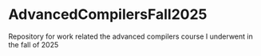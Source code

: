 # AdvancedCompilersFall2025
Repository for work related the advanced compilers course I underwent in the fall of 2025
